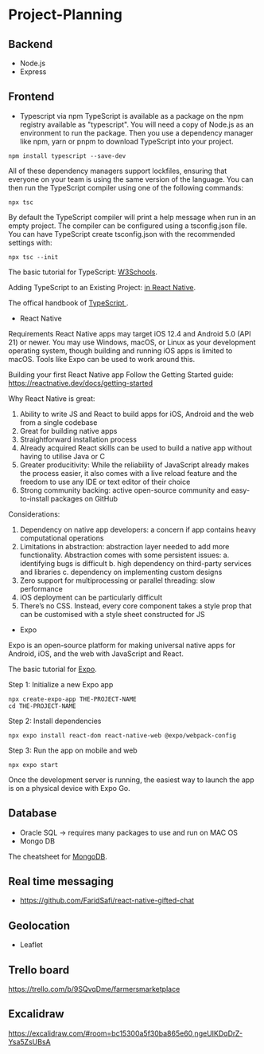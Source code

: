# Project-Planning


## Backend 
- Node.js
- Express


## Frontend 
- Typescript via npm
TypeScript is available as a package on the npm registry available as "typescript".
You will need a copy of Node.js as an environment to run the package. Then you use a dependency manager like npm, yarn or pnpm to download TypeScript into your project.
```
npm install typescript --save-dev
```
All of these dependency managers support lockfiles, ensuring that everyone on your team is using the same version of the language. You can then run the TypeScript compiler using one of the following commands:
```
npx tsc
```
By default the TypeScript compiler will print a help message when run in an empty project. The compiler can be configured using a tsconfig.json file. You can have TypeScript create tsconfig.json with the recommended settings with:
```
npx tsc --init
```

The basic tutorial for TypeScript: [W3Schools](https://www.w3schools.com/typescript/index.php).

Adding TypeScript to an Existing Project: [in React Native](https://reactnative.dev/docs/typescript).

The offical handbook of [TypeScript ](https://www.typescriptlang.org/).

- React Native 

Requirements
React Native apps may target iOS 12.4 and Android 5.0 (API 21) or newer. You may use Windows, macOS, or Linux as your development operating system, though building and running iOS apps is limited to macOS. Tools like Expo can be used to work around this.

Building your first React Native app
Follow the Getting Started guide: https://reactnative.dev/docs/getting-started

Why React Native is great:
1. Ability to write JS and React to build apps for iOS, Android and the web from a single codebase
2. Great for building native apps
3. Straightforward installation process
4. Already acquired React skills can be used to build a native app without having to utilise Java or C
5. Greater producitivity: While the reliability of JavaScript already makes the process easier, it also comes with a live reload feature and the freedom to use any IDE or text editor of their choice
6. Strong community backing: active open-source community and easy-to-install packages on GitHub

Considerations:
1. Dependency on native app developers: a concern if app contains heavy computational operations
2. Limitations in abstraction: abstraction layer needed to add more functionality. Abstraction comes with some persistent issues:
    a. identifying bugs is difficult
    b. high dependency on third-party services and libraries
    c. dependency on implementing custom designs
3. Zero support for multiprocessing or parallel threading: slow performance
4. iOS deployment can be particularly difficult
5. There’s no CSS. Instead, every core component takes a style prop that can be customised with a style sheet constructed for JS

- Expo 

Expo is an open-source platform for making universal native apps for Android, iOS, and the web with JavaScript and React.

The basic tutorial for [Expo](https://docs.expo.dev/tutorial/introduction/).

Step 1: Initialize a new Expo app

```
npx create-expo-app THE-PROJECT-NAME
cd THE-PROJECT-NAME
```

Step 2: Install dependencies

```
npx expo install react-dom react-native-web @expo/webpack-config
```

Step 3: Run the app on mobile and web
```
npx expo start
```
Once the development server is running, the easiest way to launch the app is on a physical device with Expo Go. 

## Database
- Oracle SQL -> requires many packages to use and run on MAC OS
- Mongo DB

The cheatsheet for [MongoDB](https://gist.github.com/bradtraversy/f407d642bdc3b31681bc7e56d95485b6).

## Real time messaging
- https://github.com/FaridSafi/react-native-gifted-chat 

## Geolocation
- Leaflet

## Trello board
https://trello.com/b/9SQvqDme/farmersmarketplace

## Excalidraw
https://excalidraw.com/#room=bc15300a5f30ba865e60,ngeUIKDqDrZ-Ysa5ZsUBsA


